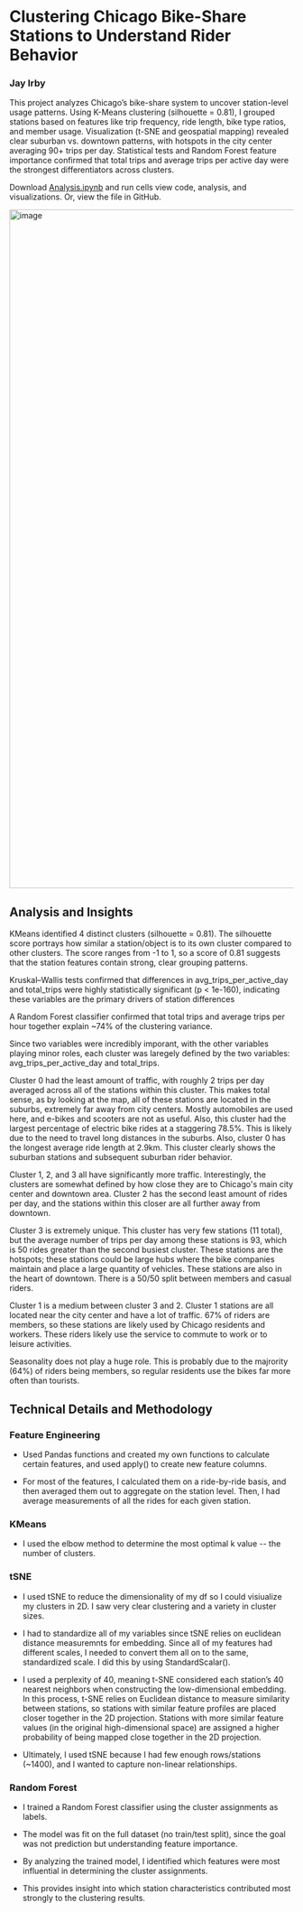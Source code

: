 # Clustering Chicago Bike-Share Stations to Understand Rider Behavior

### Jay Irby

This project analyzes Chicago’s bike-share system to uncover station-level usage patterns. Using K-Means clustering (silhouette = 0.81), I grouped stations based on features like trip frequency, ride length, bike type ratios, 
and member usage. Visualization (t-SNE and geospatial mapping) revealed clear suburban vs. downtown patterns, with hotspots in the city center averaging 90+ trips per day. 
Statistical tests and Random Forest feature importance confirmed that total trips and average trips per active day were the strongest differentiators across clusters.

Download [Analysis.ipynb](https://github.com/jayirby2/bikeshare/blob/main/Analysis.ipynb) and run cells view code, analysis, and visualizations. Or, view the file in GitHub.

<img width="1548" height="1203" alt="image" src="https://github.com/user-attachments/assets/39b50c0f-d79f-4f0a-91e0-4342d0963de9" />


## Analysis and Insights

KMeans identified 4 distinct clusters (silhouette = 0.81). The silhouette score portrays how similar a station/object is to its own cluster compared to other clusters. The score ranges from -1 to 1, so a score of 0.81 suggests that the station features contain strong, clear grouping patterns.

Kruskal–Wallis tests confirmed that differences in avg_trips_per_active_day and total_trips were highly statistically significant (p < 1e-160), indicating these variables are the primary drivers of station differences

A Random Forest classifier confirmed that total trips and average trips per hour together explain ~74% of the clustering variance.

Since two variables were incredibly imporant, with the other variables playing minor roles, each cluster was laregely defined by the two variables: avg_trips_per_active_day and total_trips.

Cluster 0 had the least amount of traffic, with roughly 2 trips per day averaged across all of the stations within this cluster. This makes total sense, as by looking at the map, all of these stations are located in the suburbs, extremely far away from city centers. Mostly automobiles are used here, and e-bikes and scooters are not as useful. Also, this cluster had the largest percentage of electric bike rides at a staggering 78.5%. This is likely due to the need to travel long distances in the suburbs. Also, cluster 0 has the longest average ride length at 2.9km. This cluster clearly shows the suburban stations and subsequent suburban rider behavior. 

Cluster 1, 2, and 3 all have significantly more traffic. Interestingly, the clusters are somewhat defined by how close they are to Chicago's main city center and downtown area. Cluster 2 has the second least amount of rides per day, and the stations within this closer are all further away from downtown. 

Cluster 3 is extremely unique. This cluster has very few stations (11 total), but the average number of trips per day among these stations is 93, which is 50 rides greater than the second busiest cluster. These stations are the hotspots; these stations could be large hubs where the bike companies maintain and place a large quantity of vehicles. These stations are also in the heart of downtown. There is a 50/50 split between members and casual riders. 

Cluster 1 is a medium between cluster 3 and 2. Cluster 1 stations are all located near the city center and have a lot of traffic. 67% of riders are members, so these stations are likely used by Chicago residents and workers. These riders likely use the service to commute to work or to leisure activities.

Seasonality does not play a huge role. This is probably due to the majrority (64%) of riders being members, so regular residents use the bikes far more often than tourists. 

## Technical Details and Methodology

### Feature Engineering

- Used Pandas functions and created my own functions to calculate certain features, and used apply() to create new feature columns.

- For most of the features, I calculated them on a ride-by-ride basis, and then averaged them out to aggregate on the station level. Then, I had average measurements of all the rides for each given station.

### KMeans

- I used the elbow method to determine the most optimal k value -- the number of clusters.

### tSNE

- I used tSNE to reduce the dimensionality of my df so I could visiualize my clusters in 2D. I saw very clear clustering and a variety in cluster sizes. 

- I had to standardize all of my variables since tSNE relies on euclidean distance measuremnts for embedding. Since all of my features had different scales, I needed to convert them all on to the same, standardized scale. I did this by using StandardScalar().

- I used a perplexity of 40, meaning t-SNE considered each station’s 40 nearest neighbors when constructing the low-dimensional embedding. In this process, t-SNE relies on Euclidean distance to measure similarity between stations, so stations with similar feature profiles are placed closer together in the 2D projection. Stations with more similar feature values (in the original high-dimensional space) are assigned a higher probability of being mapped close together in the 2D projection.

- Ultimately, I used tSNE because I had few enough rows/stations (~1400), and I wanted to capture non-linear relationships. 

### Random Forest

- I trained a Random Forest classifier using the cluster assignments as labels.

- The model was fit on the full dataset (no train/test split), since the goal was not prediction but understanding feature importance.

- By analyzing the trained model, I identified which features were most influential in determining the cluster assignments.

- This provides insight into which station characteristics contributed most strongly to the clustering results.
